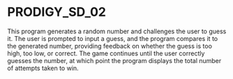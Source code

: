 # PRODIGY_SD_02
This program generates a random number and challenges the user to guess it. The user is prompted to input a guess, and the program compares it to the generated number, providing feedback on whether the guess is too high, too low, or correct. The game continues until the user correctly guesses the number, at which point the program displays the total number of attempts taken to win.  
